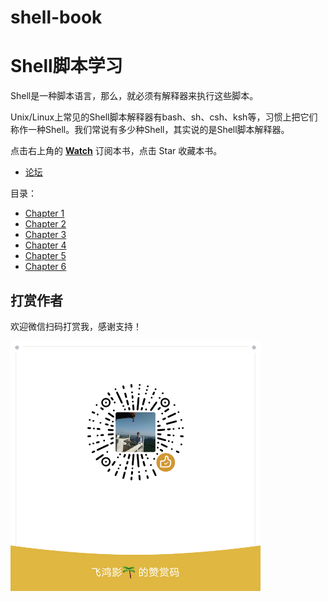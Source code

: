 # shell-book

Shell脚本学习
===========

Shell是一种脚本语言，那么，就必须有解释器来执行这些脚本。

Unix/Linux上常见的Shell脚本解释器有bash、sh、csh、ksh等，习惯上把它们称作一种Shell。我们常说有多少种Shell，其实说的是Shell脚本解释器。

点击右上角的 **[Watch](https://github.com/52fhy/shell-book/subscription)** 订阅本书，点击 Star 收藏本书。

- [论坛](https://github.com/52fhy/shell-book/issues)


目录：
* [Chapter 1](chapter1.md)
* [Chapter 2](chapter2.md)
* [Chapter 3](chapter3.md)
* [Chapter 4](chapter4.md)
* [Chapter 5](chapter5.md)
* [Chapter 6](chapter6.md)



## 打赏作者

欢迎微信扫码打赏我，感谢支持！

![打赏作者](wechat.png)

